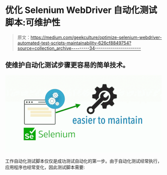 # 优化 Selenium WebDriver 自动化测试脚本:可维护性

> 原文：<https://medium.com/geekculture/optimize-selenium-webdriver-automated-test-scripts-maintainability-626cf8849754?source=collection_archive---------34----------------------->

## 使维护自动化测试步骤更容易的简单技术。

![](img/8c06dd9ae36421657da81ecfe252878b.png)

工作自动化测试脚本仅仅是成功测试自动化的第一步。由于自动化测试经常执行，应用程序也经常变化，因此测试脚本需要: